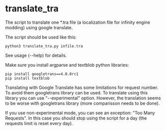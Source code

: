 # translate_tra
The script to translate one \*.tra file (a localization file for infinity engine modding) using google translate.

The script should be used like this:
```
python3 translate_tra.py infile.tra
```
See usage (--help) for details.

Make sure you install argparse and textblob python libraries: 
```
pip install googletrans==4.0.0rc1
pip install textblob
```
Translating with Google Translate has some limitations for request number. To avoid them googletrans library can be used.
To translate using this library you can use "--experimental" option. However, the translation seems to be
worse with googletrans library (more comparisson needs to be done).

If you use non-experimental mode, you can see an exception: "Too Many Requests".
In this case you should stop using the script for a day (the requests limit is reset every day).
